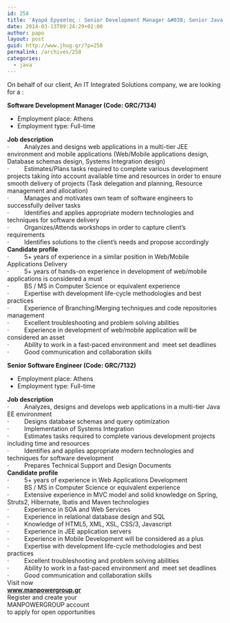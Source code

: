 ```yaml
---
id: 258
title: 'Αγορά Εργασίας : Senior Development Manager &#038; Senior Java Developer (ManPower on behalf of client) #jobs #jhug'
date: 2014-03-13T09:24:29+02:00
author: papo
layout: post
guid: http://www.jhug.gr/?p=258
permalink: /archives/258
categories:
  - java
---
```

On behalf of our client, An IT Integrated Solutions company, we are looking for a :

**Software Development Manager (Code: GRC/7134)**

  * Employment place: Athens
  * Employment type: Full-time

**Job description**  
·         Analyzes and designs web applications in a multi-tier JEE environment and mobile applications (Web/Mobile applications design, Database schemas design, Systems Integration design)  
·         Estimates/Plans tasks required to complete various development projects taking into account available time and resources in order to ensure smooth delivery of projects (Task delegation and planning, Resource management and allocation)  
·         Manages and motivates own team of software engineers to successfully deliver tasks  
·         Identifies and applies appropriate modern technologies and techniques for software delivery  
·         Organizes/Attends workshops in order to capture client’s requirements  
·         Identifies solutions to the client’s needs and propose accordingly  
**Candidate profile**  
·         5+ years of experience in a similar position in Web/Mobile Applications Delivery  
·         5+ years of hands-on experience in development of web/mobile applications is considered a must  
·         BS / MS in Computer Science or equivalent experience  
·         Expertise with development life-cycle methodologies and best practices  
·         Experience of Branching/Merging techniques and code repositories management  
·         Excellent troubleshooting and problem solving abilities  
·         Experience in development of web/mobile application will be considered an asset  
·         Ability to work in a fast-paced environment and  meet set deadlines  
·         Good communication and collaboration skills

**Senior Software Engineer (Code: GRC/7132)**

  * Employment place: Athens
  * Employment type: Full-time

**Job description**  
·         Analyzes, designs and develops web applications in a multi-tier Java EE environment  
·         Designs database schemas and query optimization  
·         Implementation of Systems Integration  
·         Estimates tasks required to complete various development projects including time and resources  
·         Identifies and applies appropriate modern technologies and techniques for software development  
·         Prepares Technical Support and Design Documents  
**Candidate profile**  
·         5+ years of experience in Web Applications Development  
·         BS / MS in Computer Science or equivalent experience  
·         Extensive experience in MVC model and solid knowledge on Spring, Struts2, Hibernate, Ibatis and Maven technologies  
·         Experience in SOA and Web Services  
·         Experience in relational database design and SQL  
·         Knowledge of HTML5, XML, XSL, CSS/3, Javascript  
·         Experience in JEE application servers  
·         Experience in Mobile Development will be considered as a plus  
·         Expertise with development life-cycle methodologies and best practices  
·         Excellent troubleshooting and problem solving abilities  
·         Ability to work in a fast-paced environment and  meet set deadlines  
·         Good communication and collaboration skills  
Visit now  
**www.manpowergroup.gr**  
Register and create your  
MANPOWERGROUP account  
to apply for open opportunities